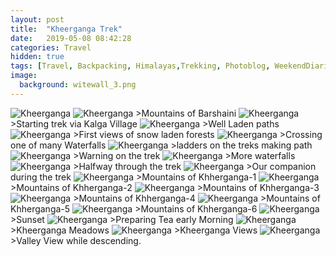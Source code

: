 ```yaml
---
layout: post
title:  "Kheerganga Trek"
date:   2019-05-08 08:42:28
categories: Travel
hidden: true
tags: [Travel, Backpacking, Himalayas,Trekking, Photoblog, WeekendDiaries]
image:
  background: witewall_3.png
---
```


<img src="https://i.imgur.com/BPZhQW7.jpg" alt="Kheerganga">

<img src="https://i.imgur.com/2T3M72V.jpg" alt="Kheerganga">
>Mountains of Barshaini

<img src="https://i.imgur.com/6hUsY3L.jpg" alt="Kheerganga">
>Starting trek via Kalga Village

<img src="https://i.imgur.com/eW0YQwI.jpg" alt="Kheerganga">
>Well Laden paths

<img src="https://i.imgur.com/7hsCEK4.jpg" alt="Kheerganga">
>First views of snow laden forests

<img src="https://i.imgur.com/vcBR8GO.jpg" alt="Kheerganga">
>Crossing one of many Waterfalls

<img src="https://i.imgur.com/QqdtY74.jpg" alt="Kheerganga">
>ladders on the treks making path

<img src="https://i.imgur.com/xcBY8G2.jpg" alt="Kheerganga">
>Warning on the trek

<img src="https://i.imgur.com/ILZxeiE.jpg" alt="Kheerganga">
>More waterfalls

<img src="https://i.imgur.com/D9qFyqI.jpg" alt="Kheerganga">
>Halfway through the trek

<img src="https://i.imgur.com/ADl64k2.jpg" alt="Kheerganga">
>Our companion during the trek

<img src="https://i.imgur.com/NYKusHt.jpg" alt="Kheerganga">
>Mountains of Khherganga-1

<img src="https://i.imgur.com/ZyyM04i.jpg" alt="Kheerganga">
>Mountains of Khherganga-2

<img src="https://i.imgur.com/rLZ5vhO.jpg" alt="Kheerganga">
>Mountains of Khherganga-3

<img src="https://i.imgur.com/kTzcNxM.jpg" alt="Kheerganga">
>Mountains of Khherganga-4

<img src="https://i.imgur.com/XvRUSeu.jpg" alt="Kheerganga">
>Mountains of Khherganga-5

<img src="https://i.imgur.com/Yl39SSx.jpg" alt="Kheerganga">
>Mountains of Khherganga-6

<img src="https://i.imgur.com/K9zKSzE.jpg" alt="Kheerganga">
>Sunset

<img src="https://i.imgur.com/Z4N4Gxc.jpg" alt="Kheerganga">
>Preparing Tea early Morning

<img src="https://i.imgur.com/3Qyxfus.jpg" alt="Kheerganga">
>Kheerganga Meadows

<img src="https://i.imgur.com/bPh46gO.jpg" alt="Kheerganga">
>Kheerganga Views

<img src="https://i.imgur.com/l2LlgfF.jpg" alt="Kheerganga">
>Valley View while descending.

